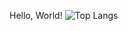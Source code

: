 Hello, World!
![Top Langs](https://github-readme-stats.vercel.app/api/top-langs/?username=Flendermens&theme=tokyonight)
